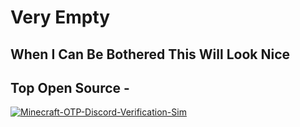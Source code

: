 # Very Empty

## When I Can Be Bothered This Will Look Nice





## Top Open Source -
[![Minecraft-OTP-Discord-Verification-Sim](https://github-readme-stats.vercel.app/api/pin/?username=BackAgainSpin&repo=Minecraft-OTP-Discord-Verification-Sim&border_color=1E3A8A&bg_color=0A0F1C&title_color=3B82F6&text_color=94A3B8&icon_color=2563EB)](https://github.com/BackAgainSpin/Minecraft-OTP-Discord-Verification-Sim)


